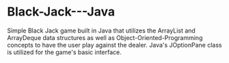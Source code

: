 # Black-Jack---Java
Simple Black Jack game built in Java that utilizes the ArrayList and ArrayDeque data structures as well as Object-Oriented-Programming concepts to have the user play against the dealer. Java's JOptionPane class is utilized for the game's basic interface.
